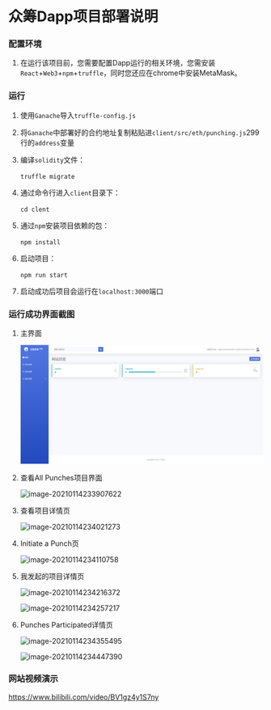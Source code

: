 # 众筹Dapp项目部署说明

### 配置环境

1. 在运行该项目前，您需要配置Dapp运行的相关环境，您需安装`React`+`Web3`+`npm`+`truffle`，同时您还应在chrome中安装MetaMask。

### 运行

1. 使用`Ganache`导入`truffle-config.js`

2. 将`Ganache`中部署好的合约地址复制粘贴进`client/src/eth/punching.js`299行的`address`变量

3. 编译`solidity`文件：

   `truffle migrate`

4. 通过命令行进入`client`目录下：

   `cd clent`

5. 通过`npm`安装项目依赖的包：

   `npm install`

6. 启动项目：

   `npm run start`

7. 启动成功后项目会运行在`localhost:3000`端口

### 运行成功界面截图

1. 主界面

   ![image-20210114233749783](assets/index.jpg)

2. 查看All Punches项目界面

   ![image-20210114233907622](assets/allpunchings.jpg)

3. 查看项目详情页

   ![image-20210114234021273](assets/punching_detail.jpg)

4. Initiate a Punch页

   ![image-20210114234110758](assets/create_punching.jpg)

5. 我发起的项目详情页

   ![image-20210114234216372](assets/my_launch_punching_detail_1.jpg)

   ![image-20210114234257217](assets/my_launch_punching_detail_2.jpg)

6. Punches Participated详情页

   ![image-20210114234355495](assets/my_joined_punching_detail_1.jpg)

   ![image-20210114234447390](assets/my_joined_punching_detail_2.jpg)

### 网站视频演示

https://www.bilibili.com/video/BV1gz4y1S7ny
